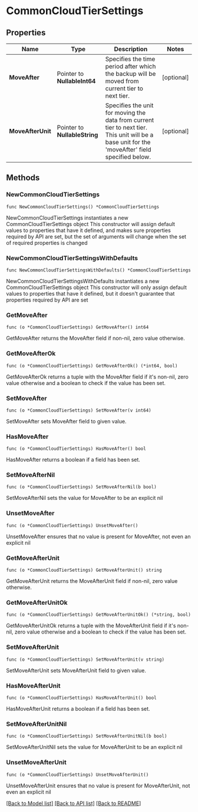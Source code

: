 # CommonCloudTierSettings

## Properties

Name | Type | Description | Notes
------------ | ------------- | ------------- | -------------
**MoveAfter** | Pointer to **NullableInt64** | Specifies the time period after which the backup will be moved from current tier to next tier. | [optional] 
**MoveAfterUnit** | Pointer to **NullableString** | Specifies the unit for moving the data from current tier to next tier. This unit will be a base unit for the &#39;moveAfter&#39; field specified below. | [optional] 

## Methods

### NewCommonCloudTierSettings

`func NewCommonCloudTierSettings() *CommonCloudTierSettings`

NewCommonCloudTierSettings instantiates a new CommonCloudTierSettings object
This constructor will assign default values to properties that have it defined,
and makes sure properties required by API are set, but the set of arguments
will change when the set of required properties is changed

### NewCommonCloudTierSettingsWithDefaults

`func NewCommonCloudTierSettingsWithDefaults() *CommonCloudTierSettings`

NewCommonCloudTierSettingsWithDefaults instantiates a new CommonCloudTierSettings object
This constructor will only assign default values to properties that have it defined,
but it doesn't guarantee that properties required by API are set

### GetMoveAfter

`func (o *CommonCloudTierSettings) GetMoveAfter() int64`

GetMoveAfter returns the MoveAfter field if non-nil, zero value otherwise.

### GetMoveAfterOk

`func (o *CommonCloudTierSettings) GetMoveAfterOk() (*int64, bool)`

GetMoveAfterOk returns a tuple with the MoveAfter field if it's non-nil, zero value otherwise
and a boolean to check if the value has been set.

### SetMoveAfter

`func (o *CommonCloudTierSettings) SetMoveAfter(v int64)`

SetMoveAfter sets MoveAfter field to given value.

### HasMoveAfter

`func (o *CommonCloudTierSettings) HasMoveAfter() bool`

HasMoveAfter returns a boolean if a field has been set.

### SetMoveAfterNil

`func (o *CommonCloudTierSettings) SetMoveAfterNil(b bool)`

 SetMoveAfterNil sets the value for MoveAfter to be an explicit nil

### UnsetMoveAfter
`func (o *CommonCloudTierSettings) UnsetMoveAfter()`

UnsetMoveAfter ensures that no value is present for MoveAfter, not even an explicit nil
### GetMoveAfterUnit

`func (o *CommonCloudTierSettings) GetMoveAfterUnit() string`

GetMoveAfterUnit returns the MoveAfterUnit field if non-nil, zero value otherwise.

### GetMoveAfterUnitOk

`func (o *CommonCloudTierSettings) GetMoveAfterUnitOk() (*string, bool)`

GetMoveAfterUnitOk returns a tuple with the MoveAfterUnit field if it's non-nil, zero value otherwise
and a boolean to check if the value has been set.

### SetMoveAfterUnit

`func (o *CommonCloudTierSettings) SetMoveAfterUnit(v string)`

SetMoveAfterUnit sets MoveAfterUnit field to given value.

### HasMoveAfterUnit

`func (o *CommonCloudTierSettings) HasMoveAfterUnit() bool`

HasMoveAfterUnit returns a boolean if a field has been set.

### SetMoveAfterUnitNil

`func (o *CommonCloudTierSettings) SetMoveAfterUnitNil(b bool)`

 SetMoveAfterUnitNil sets the value for MoveAfterUnit to be an explicit nil

### UnsetMoveAfterUnit
`func (o *CommonCloudTierSettings) UnsetMoveAfterUnit()`

UnsetMoveAfterUnit ensures that no value is present for MoveAfterUnit, not even an explicit nil

[[Back to Model list]](../README.md#documentation-for-models) [[Back to API list]](../README.md#documentation-for-api-endpoints) [[Back to README]](../README.md)


